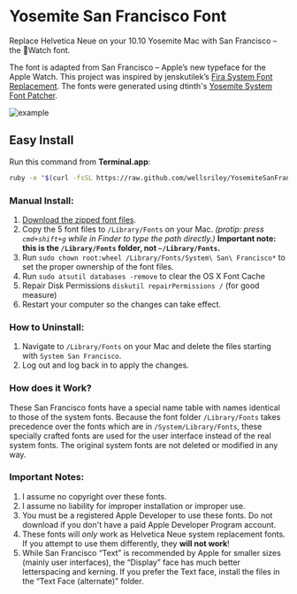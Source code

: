 # Yosemite San Francisco Font

Replace Helvetica Neue on your 10.10 Yosemite Mac with San Francisco – the Watch font.

The font is adapted from San Francisco – Apple’s new typeface for the Apple Watch. This project was inspired by jenskutilek’s [Fira System Font Replacement](https://github.com/jenskutilek/FiraSystemFontReplacement). The fonts were generated using dtinth's [Yosemite System Font Patcher](https://github.com/dtinth/YosemiteSystemFontPatcher).

![example](http://wellsosaur.us/Ybic/Example.png)

## Easy Install
Run this command from **Terminal.app**:
```bash
ruby -e "$(curl -fsSL https://raw.github.com/wellsriley/YosemiteSanFranciscoFont/master/install)"
```

### Manual Install:
1. [Download the zipped font files](https://github.com/wellsriley/YosemiteSanFranciscoFont/archive/master.zip).
2. Copy the 5 font files to `/Library/Fonts` on your Mac. *(protip: press `cmd+shift+g` while in Finder to type the path directly.)* **Important note: this is the `/Library/Fonts` folder, not `~/Library/Fonts`.**
3. Run `sudo chown root:wheel /Library/Fonts/System\ San\ Francisco*` to set the proper ownership of the font files.
4. Run `sudo atsutil databases -remove` to clear the OS X Font Cache
5. Repair Disk Permissions `diskutil repairPermissions /` (for good measure)
6. Restart your computer so the changes can take effect.

### How to Uninstall:
1. Navigate to `/Library/Fonts` on your Mac and delete the files starting with `System San Francisco`.
2. Log out and log back in to apply the changes.

### How does it Work?
These San Francisco fonts have a special name table with names identical to those of the system fonts. Because the font folder `/Library/Fonts` takes precedence over the fonts which are in `/System/Library/Fonts`, these specially crafted fonts are used for the user interface instead of the real system fonts. The original system fonts are not deleted or modified in any way.

### Important Notes:
1. I assume no copyright over these fonts.
2. I assume no liability for improper installation or improper use.
3. You must be a registered Apple Developer to use these fonts. Do not download if you don't have a paid Apple Developer Program account.
4. These fonts will *only* work as Helvetica Neue system replacement fonts. If you attempt to use them differently, they **will not work**!
5. While San Francisco “Text” is recommended by Apple for smaller sizes (mainly user interfaces), the “Display” face has much better letterspacing and kerning. If you prefer the Text face, install the files in the “Text Face (alternate)” folder.
